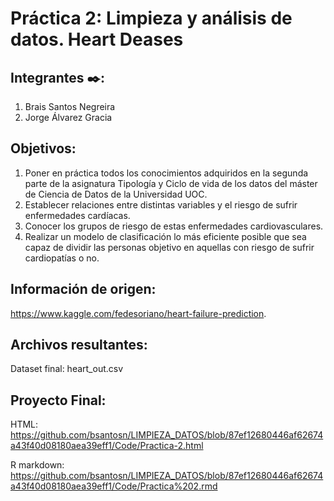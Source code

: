 # Práctica 2: Limpieza y análisis de datos. Heart Deases 

## Integrantes ✒️:

1. Brais Santos Negreira
2. Jorge Álvarez Gracia

## Objetivos:

1. Poner en práctica todos los conocimientos adquiridos en la segunda parte de la asignatura Tipología y Ciclo de vida de los datos del máster de Ciencia de Datos de la Universidad UOC. 
2. Establecer relaciones entre distintas variables y el riesgo de sufrir enfermedades cardíacas.
3. Conocer los grupos de riesgo de estas enfermedades cardiovasculares. 
4. Realizar un modelo de clasificación lo más eficiente posible que sea capaz de dividir las personas objetivo en aquellas con riesgo de sufrir cardiopatías o no. 

## Información de origen:
       
https://www.kaggle.com/fedesoriano/heart-failure-prediction.



## Archivos resultantes:
Dataset final: heart_out.csv

## Proyecto Final:  

HTML: https://github.com/bsantosn/LIMPIEZA_DATOS/blob/87ef12680446af62674a43f40d08180aea39eff1/Code/Practica-2.html

R markdown: https://github.com/bsantosn/LIMPIEZA_DATOS/blob/87ef12680446af62674a43f40d08180aea39eff1/Code/Practica%202.rmd
